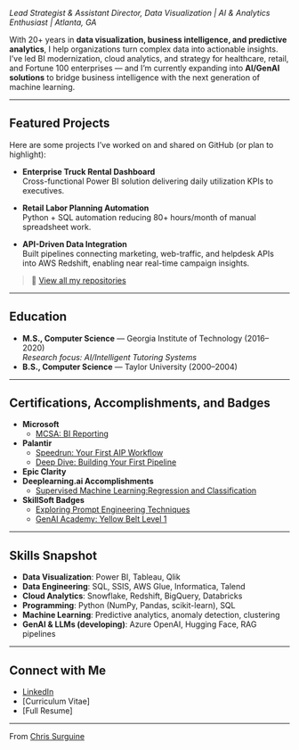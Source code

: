 *Lead Strategist & Assistant Director, Data Visualization \| AI & Analytics Enthusiast \| Atlanta, GA*  

With 20+ years in **data visualization, business intelligence, and predictive analytics**, I help organizations turn complex data into actionable insights. I’ve led BI modernization, cloud analytics, and strategy for healthcare, retail, and Fortune 100 enterprises — and I’m currently expanding into **AI/GenAI solutions** to bridge business intelligence with the next generation of machine learning.  

---

## Featured Projects
Here are some projects I’ve worked on and shared on GitHub (or plan to highlight):  

- **Enterprise Truck Rental Dashboard**  
  Cross-functional Power BI solution delivering daily utilization KPIs to executives.   

- **Retail Labor Planning Automation**  
  Python + SQL automation reducing 80+ hours/month of manual spreadsheet work.  

- **API-Driven Data Integration**  
  Built pipelines connecting marketing, web-traffic, and helpdesk APIs into AWS Redshift, enabling near real-time campaign insights.  

> 🔗 [View all my repositories](https://github.com/csurguine?tab=repositories)  

---

## Education
- **M.S., Computer Science** — Georgia Institute of Technology (2016–2020)  
  *Research focus: AI/Intelligent Tutoring Systems*  
- **B.S., Computer Science** — Taylor University (2000–2004)  

---

## Certifications, Accomplishments, and Badges
- **Microsoft**
  - [MCSA: BI Reporting](https://www.credly.com/badges/3011ba97-27de-4ed6-a4ee-350d049f50c5)
- **Palantir**
  - [Speedrun: Your First AIP Workflow](https://verify.skilljar.com/c/wx8qd39su27o)
  - [Deep Dive: Building Your First Pipeline](https://verify.skilljar.com/c/7f9ouprnjsnu)
- **Epic Clarity**  
- **Deeplearning.ai Accomplishments**
  - [Supervised Machine Learning:Regression and Classification](https://www.coursera.org/account/accomplishments/verify/74P42G2AH50V)
- **SkillSoft Badges**
  - [Exploring Prompt Engineering Techniques](https://skillsoft.digitalbadges.skillsoft.com/ff99d739-f3c1-4203-a22e-157683b18089)
  - [GenAI Academy: Yellow Belt Level 1](https://nttdataservices.digitalbadges.skillsoft.com/8a96256a-411e-426f-ac30-115e45f430c8#acc.J0utPnSI)
---

## Skills Snapshot
- **Data Visualization**: Power BI, Tableau, Qlik  
- **Data Engineering**: SQL, SSIS, AWS Glue, Informatica, Talend  
- **Cloud Analytics**: Snowflake, Redshift, BigQuery, Databricks  
- **Programming**: Python (NumPy, Pandas, scikit-learn), SQL  
- **Machine Learning**: Predictive analytics, anomaly detection, clustering  
- **GenAI & LLMs (developing)**: Azure OpenAI, Hugging Face, RAG pipelines  

---

## Connect with Me
- [LinkedIn](https://linkedin.com/in/chriss)
- [Curriculum Vitae]
- [Full Resume]

---
From [Chris Surguine](https://github.com/csurguine)
